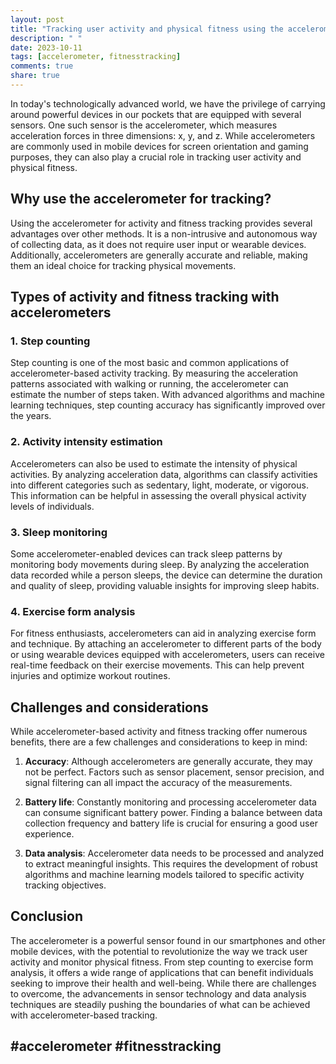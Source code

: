 ```yaml
---
layout: post
title: "Tracking user activity and physical fitness using the accelerometer"
description: " "
date: 2023-10-11
tags: [accelerometer, fitnesstracking]
comments: true
share: true
---
```


In today's technologically advanced world, we have the privilege of carrying around powerful devices in our pockets that are equipped with several sensors. One such sensor is the accelerometer, which measures acceleration forces in three dimensions: x, y, and z. While accelerometers are commonly used in mobile devices for screen orientation and gaming purposes, they can also play a crucial role in tracking user activity and physical fitness.

## Why use the accelerometer for tracking?

Using the accelerometer for activity and fitness tracking provides several advantages over other methods. It is a non-intrusive and autonomous way of collecting data, as it does not require user input or wearable devices. Additionally, accelerometers are generally accurate and reliable, making them an ideal choice for tracking physical movements.

## Types of activity and fitness tracking with accelerometers

### 1. Step counting

Step counting is one of the most basic and common applications of accelerometer-based activity tracking. By measuring the acceleration patterns associated with walking or running, the accelerometer can estimate the number of steps taken. With advanced algorithms and machine learning techniques, step counting accuracy has significantly improved over the years.

### 2. Activity intensity estimation

Accelerometers can also be used to estimate the intensity of physical activities. By analyzing acceleration data, algorithms can classify activities into different categories such as sedentary, light, moderate, or vigorous. This information can be helpful in assessing the overall physical activity levels of individuals.

### 3. Sleep monitoring

Some accelerometer-enabled devices can track sleep patterns by monitoring body movements during sleep. By analyzing the acceleration data recorded while a person sleeps, the device can determine the duration and quality of sleep, providing valuable insights for improving sleep habits.

### 4. Exercise form analysis

For fitness enthusiasts, accelerometers can aid in analyzing exercise form and technique. By attaching an accelerometer to different parts of the body or using wearable devices equipped with accelerometers, users can receive real-time feedback on their exercise movements. This can help prevent injuries and optimize workout routines.

## Challenges and considerations

While accelerometer-based activity and fitness tracking offer numerous benefits, there are a few challenges and considerations to keep in mind:

1. **Accuracy**: Although accelerometers are generally accurate, they may not be perfect. Factors such as sensor placement, sensor precision, and signal filtering can all impact the accuracy of the measurements.

2. **Battery life**: Constantly monitoring and processing accelerometer data can consume significant battery power. Finding a balance between data collection frequency and battery life is crucial for ensuring a good user experience.

3. **Data analysis**: Accelerometer data needs to be processed and analyzed to extract meaningful insights. This requires the development of robust algorithms and machine learning models tailored to specific activity tracking objectives.

## Conclusion

The accelerometer is a powerful sensor found in our smartphones and other mobile devices, with the potential to revolutionize the way we track user activity and monitor physical fitness. From step counting to exercise form analysis, it offers a wide range of applications that can benefit individuals seeking to improve their health and well-being. While there are challenges to overcome, the advancements in sensor technology and data analysis techniques are steadily pushing the boundaries of what can be achieved with accelerometer-based tracking.

## #accelerometer #fitnesstracking